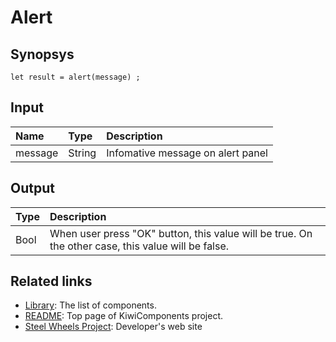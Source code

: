 # Alert

## Synopsys
````
let result = alert(message) ;
````

## Input 
|Name       |Type       |Description                        |
|:--        |:--        |:--                                |
|message    |String     |Infomative message on alert panel  |

## Output
|Type       |Description                        |
|:--        |:--                                |
|Bool       |When user press "OK" button, this value will be true. On the other case, this value will be false. |

## Related links
* [Library](https://github.com/steelwheels/KiwiCompnents/blob/master/Document/Library.md): The list of components. 
* [README](https://github.com/steelwheels/KiwiCompnents): Top page of KiwiComponents project.
* [Steel Wheels Project](https://steelwheels.github.io): Developer's web site

